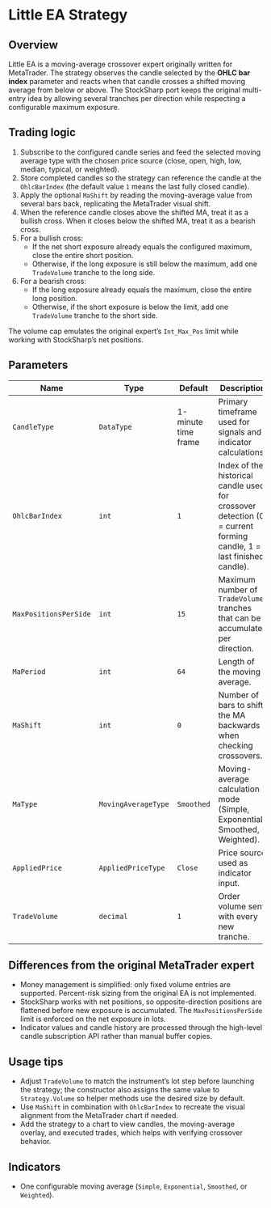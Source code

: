 # Little EA Strategy

## Overview
Little EA is a moving-average crossover expert originally written for MetaTrader. The strategy observes the candle selected by the **OHLC bar index** parameter and reacts when that candle crosses a shifted moving average from below or above. The StockSharp port keeps the original multi-entry idea by allowing several tranches per direction while respecting a configurable maximum exposure.

## Trading logic
1. Subscribe to the configured candle series and feed the selected moving average type with the chosen price source (close, open, high, low, median, typical, or weighted).
2. Store completed candles so the strategy can reference the candle at the `OhlcBarIndex` (the default value `1` means the last fully closed candle).
3. Apply the optional `MaShift` by reading the moving-average value from several bars back, replicating the MetaTrader visual shift.
4. When the reference candle closes above the shifted MA, treat it as a bullish cross. When it closes below the shifted MA, treat it as a bearish cross.
5. For a bullish cross:
   - If the net short exposure already equals the configured maximum, close the entire short position.
   - Otherwise, if the long exposure is still below the maximum, add one `TradeVolume` tranche to the long side.
6. For a bearish cross:
   - If the long exposure already equals the maximum, close the entire long position.
   - Otherwise, if the short exposure is below the limit, add one `TradeVolume` tranche to the short side.

The volume cap emulates the original expert’s `Int_Max_Pos` limit while working with StockSharp’s net positions.

## Parameters
| Name | Type | Default | Description |
| --- | --- | --- | --- |
| `CandleType` | `DataType` | 1-minute time frame | Primary timeframe used for signals and indicator calculations. |
| `OhlcBarIndex` | `int` | `1` | Index of the historical candle used for crossover detection (0 = current forming candle, 1 = last finished candle). |
| `MaxPositionsPerSide` | `int` | `15` | Maximum number of `TradeVolume` tranches that can be accumulated per direction. |
| `MaPeriod` | `int` | `64` | Length of the moving average. |
| `MaShift` | `int` | `0` | Number of bars to shift the MA backwards when checking crossovers. |
| `MaType` | `MovingAverageType` | `Smoothed` | Moving-average calculation mode (Simple, Exponential, Smoothed, Weighted). |
| `AppliedPrice` | `AppliedPriceType` | `Close` | Price source used as indicator input. |
| `TradeVolume` | `decimal` | `1` | Order volume sent with every new tranche. |

## Differences from the original MetaTrader expert
- Money management is simplified: only fixed volume entries are supported. Percent-risk sizing from the original EA is not implemented.
- StockSharp works with net positions, so opposite-direction positions are flattened before new exposure is accumulated. The `MaxPositionsPerSide` limit is enforced on the net exposure in lots.
- Indicator values and candle history are processed through the high-level candle subscription API rather than manual buffer copies.

## Usage tips
- Adjust `TradeVolume` to match the instrument’s lot step before launching the strategy; the constructor also assigns the same value to `Strategy.Volume` so helper methods use the desired size by default.
- Use `MaShift` in combination with `OhlcBarIndex` to recreate the visual alignment from the MetaTrader chart if needed.
- Add the strategy to a chart to view candles, the moving-average overlay, and executed trades, which helps with verifying crossover behavior.

## Indicators
- One configurable moving average (`Simple`, `Exponential`, `Smoothed`, or `Weighted`).
